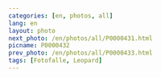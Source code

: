 ```yaml
---
categories: [en, photos, all]
lang: en
layout: photo
next_photo: /en/photos/all/P0000431.html
picname: P0000432
prev_photo: /en/photos/all/P0000433.html
tags: [Fotofalle, Leopard]
---
```


